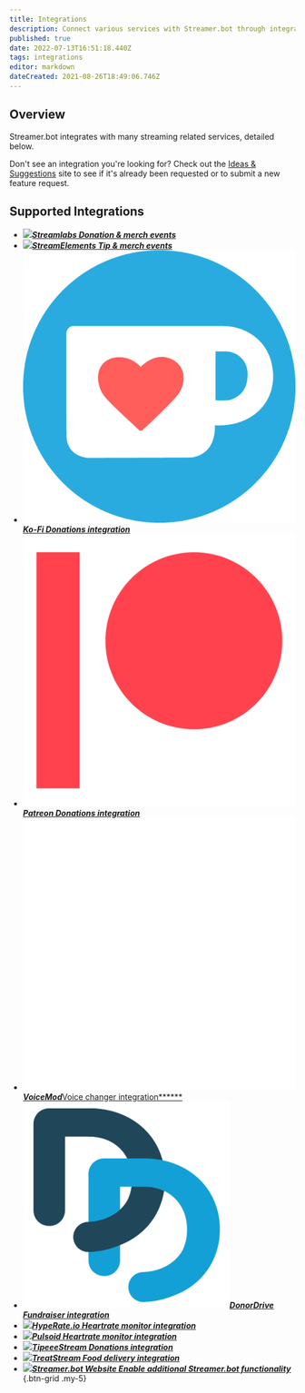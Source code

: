 ```yaml
---
title: Integrations
description: Connect various services with Streamer.bot through integrations
published: true
date: 2022-07-13T16:51:18.440Z
tags: integrations
editor: markdown
dateCreated: 2021-08-26T18:49:06.746Z
---
```


## Overview
Streamer.bot integrates with many streaming related services, detailed below.

Don't see an integration you're looking for? Check out the [Ideas & Suggestions](https://ideas.streamer.bot) site to see if it's already been requested or to submit a new feature request.

## Supported Integrations

- [<img src="https://streamer.bot/img/integrations/streamlabs.png" />***Streamlabs ***Donation & merch events******](/en/Integrations/Streamlabs)
- [<img src="https://streamer.bot/img/integrations/streamelements.png" />***StreamElements ***Tip & merch events******](/en/Integrations/StreamElements)
- [<img src="/ko-fi_icon_rgb_rounded.png" />***Ko-Fi ***Donations integration******](/en/Integrations/Ko-Fi)
- [<img src="/digital-patreon-logo_coral.png" />***Patreon ***Donations integration******](/en/Integrations/Patreon)
- [<img src="/logos/voicemod.png" />***VoiceMod***Voice changer integration******](/en/Integrations/VoiceMod)
- [<img src="/donordrive.webp" />***DonorDrive ***Fundraiser integration******](/en/Integrations/DonorDrive)
- [<img src="https://streamer.bot/img/integrations/hyperate.png" />***HypeRate.io ***Heartrate monitor integration******](/en/Integrations/HypeRate-io)
- [<img src="https://streamer.bot/img/integrations/pulsoid.png" />***Pulsoid ***Heartrate monitor integration******](/en/Integrations/Pulsoid)
- [<img src="https://streamer.bot/img/integrations/tipeestream.png" />***TipeeeStream ***Donations integration******](/en/Integrations/TipeeeStream)
- [<img src="https://streamer.bot/img/integrations/treatstream.png" />***TreatStream ***Food delivery integration******](/en/Integrations/TreatStream)
- [<img src="https://streamer.bot/logo.png" />***Streamer.bot Website ***Enable additional Streamer.bot functionality******](/en/Integrations/Streamer-bot)
{.btn-grid .my-5}
